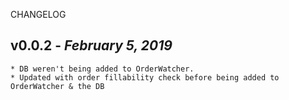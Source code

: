 CHANGELOG

## v0.0.2 - _February 5, 2019_

    * DB weren't being added to OrderWatcher.
    * Updated with order fillability check before being added to OrderWatcher & the DB

